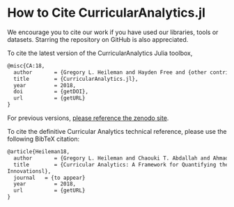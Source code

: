 # How to Cite CurricularAnalytics.jl

We encourage you to cite our work if you have used our libraries, tools or datasets. Starring the repository on GitHub is also appreciated.

To cite the latest version of the CurricularAnalytics Julia toolbox, 

```tex
@misc{CA:18,
  author       = {Gregory L. Heileman and Hayden Free and {other contributors}},
  title        = {CurricularAnalytics.jl},
  year         = 2018,
  doi          = {getDOI},
  url          = {getURL}
}
```
For previous versions, [please reference the zenodo site](https://addURL).

To cite the definitive Curricular Analytics technical reference, please use the following BibTeX citation:

```tex
@article{Heileman18,
  author       = {Gregory L. Heileman and Chaouki T. Abdallah and Ahmad Slim and Michael Hickman},
  title        = {Curricular Analytics: A Framework for Quantifying the Impact of Curricular Reforms and Pedagogical
Innovationsl},
  journal	= {to appear}
  year         = 2018,
  url          = {getURL}
}
```

